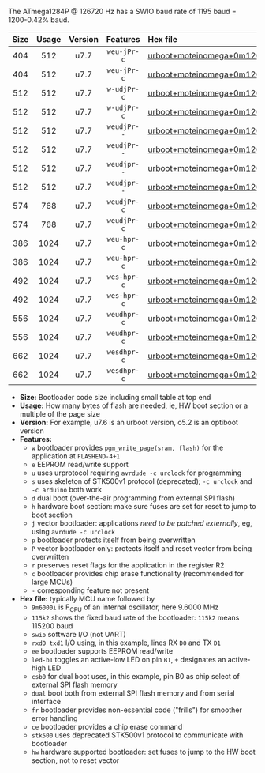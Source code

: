 The ATmega1284P @ 126720 Hz has a SWIO baud rate of 1195 baud = 1200-0.42% baud.

|Size|Usage|Version|Features|Hex file|
|:-:|:-:|:-:|:-:|:--|
|404|512|u7.7|`weu-jPr-c`|[urboot+moteinomega+0m126720i++++1k2_swio_rxd0_txd1_ee_led+d7_fr_ce.hex](https://raw.githubusercontent.com/stefanrueger/urboot.hex/main/boards/moteinomega/internal_oscillator/fint+0m126720_Hz/br++++1k2_bps/urboot+moteinomega+0m126720i++++1k2_swio_rxd0_txd1_ee_led+d7_fr_ce.hex)|
|404|512|u7.7|`weu-jPr-c`|[urboot+moteinomega+0m126720i++++1k2_swio_rxd2_txd3_ee_led+d7_fr_ce.hex](https://raw.githubusercontent.com/stefanrueger/urboot.hex/main/boards/moteinomega/internal_oscillator/fint+0m126720_Hz/br++++1k2_bps/urboot+moteinomega+0m126720i++++1k2_swio_rxd2_txd3_ee_led+d7_fr_ce.hex)|
|512|512|u7.7|`w-udjPr-c`|[urboot+moteinomega+0m126720i++++1k2_swio_rxd0_txd1_led+d7_csc7_dual_fr_ce.hex](https://raw.githubusercontent.com/stefanrueger/urboot.hex/main/boards/moteinomega/internal_oscillator/fint+0m126720_Hz/br++++1k2_bps/urboot+moteinomega+0m126720i++++1k2_swio_rxd0_txd1_led+d7_csc7_dual_fr_ce.hex)|
|512|512|u7.7|`w-udjPr-c`|[urboot+moteinomega+0m126720i++++1k2_swio_rxd2_txd3_led+d7_csc7_dual_fr_ce.hex](https://raw.githubusercontent.com/stefanrueger/urboot.hex/main/boards/moteinomega/internal_oscillator/fint+0m126720_Hz/br++++1k2_bps/urboot+moteinomega+0m126720i++++1k2_swio_rxd2_txd3_led+d7_csc7_dual_fr_ce.hex)|
|512|512|u7.7|`weudjPr--`|[urboot+moteinomega+0m126720i++++1k2_swio_rxd0_txd1_ee_led+d7_csc7_dual.hex](https://raw.githubusercontent.com/stefanrueger/urboot.hex/main/boards/moteinomega/internal_oscillator/fint+0m126720_Hz/br++++1k2_bps/urboot+moteinomega+0m126720i++++1k2_swio_rxd0_txd1_ee_led+d7_csc7_dual.hex)|
|512|512|u7.7|`weudjPr--`|[urboot+moteinomega+0m126720i++++1k2_swio_rxd2_txd3_ee_led+d7_csc7_dual.hex](https://raw.githubusercontent.com/stefanrueger/urboot.hex/main/boards/moteinomega/internal_oscillator/fint+0m126720_Hz/br++++1k2_bps/urboot+moteinomega+0m126720i++++1k2_swio_rxd2_txd3_ee_led+d7_csc7_dual.hex)|
|512|512|u7.7|`weudjpr--`|[urboot+moteinomega+0m126720i++++1k2_swio_rxd0_txd1_ee_led+d7_csc7_dual_fr.hex](https://raw.githubusercontent.com/stefanrueger/urboot.hex/main/boards/moteinomega/internal_oscillator/fint+0m126720_Hz/br++++1k2_bps/urboot+moteinomega+0m126720i++++1k2_swio_rxd0_txd1_ee_led+d7_csc7_dual_fr.hex)|
|512|512|u7.7|`weudjpr--`|[urboot+moteinomega+0m126720i++++1k2_swio_rxd2_txd3_ee_led+d7_csc7_dual_fr.hex](https://raw.githubusercontent.com/stefanrueger/urboot.hex/main/boards/moteinomega/internal_oscillator/fint+0m126720_Hz/br++++1k2_bps/urboot+moteinomega+0m126720i++++1k2_swio_rxd2_txd3_ee_led+d7_csc7_dual_fr.hex)|
|574|768|u7.7|`weudjPr-c`|[urboot+moteinomega+0m126720i++++1k2_swio_rxd0_txd1_ee_led+d7_csc7_dual_fr_ce.hex](https://raw.githubusercontent.com/stefanrueger/urboot.hex/main/boards/moteinomega/internal_oscillator/fint+0m126720_Hz/br++++1k2_bps/urboot+moteinomega+0m126720i++++1k2_swio_rxd0_txd1_ee_led+d7_csc7_dual_fr_ce.hex)|
|574|768|u7.7|`weudjPr-c`|[urboot+moteinomega+0m126720i++++1k2_swio_rxd2_txd3_ee_led+d7_csc7_dual_fr_ce.hex](https://raw.githubusercontent.com/stefanrueger/urboot.hex/main/boards/moteinomega/internal_oscillator/fint+0m126720_Hz/br++++1k2_bps/urboot+moteinomega+0m126720i++++1k2_swio_rxd2_txd3_ee_led+d7_csc7_dual_fr_ce.hex)|
|386|1024|u7.7|`weu-hpr-c`|[urboot+moteinomega+0m126720i++++1k2_swio_rxd0_txd1_ee_led+d7_fr_ce_hw.hex](https://raw.githubusercontent.com/stefanrueger/urboot.hex/main/boards/moteinomega/internal_oscillator/fint+0m126720_Hz/br++++1k2_bps/urboot+moteinomega+0m126720i++++1k2_swio_rxd0_txd1_ee_led+d7_fr_ce_hw.hex)|
|386|1024|u7.7|`weu-hpr-c`|[urboot+moteinomega+0m126720i++++1k2_swio_rxd2_txd3_ee_led+d7_fr_ce_hw.hex](https://raw.githubusercontent.com/stefanrueger/urboot.hex/main/boards/moteinomega/internal_oscillator/fint+0m126720_Hz/br++++1k2_bps/urboot+moteinomega+0m126720i++++1k2_swio_rxd2_txd3_ee_led+d7_fr_ce_hw.hex)|
|492|1024|u7.7|`wes-hpr-c`|[urboot+moteinomega+0m126720i++++1k2_swio_rxd0_txd1_ee_led+d7_fr_ce_stk500_hw.hex](https://raw.githubusercontent.com/stefanrueger/urboot.hex/main/boards/moteinomega/internal_oscillator/fint+0m126720_Hz/br++++1k2_bps/urboot+moteinomega+0m126720i++++1k2_swio_rxd0_txd1_ee_led+d7_fr_ce_stk500_hw.hex)|
|492|1024|u7.7|`wes-hpr-c`|[urboot+moteinomega+0m126720i++++1k2_swio_rxd2_txd3_ee_led+d7_fr_ce_stk500_hw.hex](https://raw.githubusercontent.com/stefanrueger/urboot.hex/main/boards/moteinomega/internal_oscillator/fint+0m126720_Hz/br++++1k2_bps/urboot+moteinomega+0m126720i++++1k2_swio_rxd2_txd3_ee_led+d7_fr_ce_stk500_hw.hex)|
|556|1024|u7.7|`weudhpr-c`|[urboot+moteinomega+0m126720i++++1k2_swio_rxd0_txd1_ee_led+d7_csc7_dual_fr_ce_hw.hex](https://raw.githubusercontent.com/stefanrueger/urboot.hex/main/boards/moteinomega/internal_oscillator/fint+0m126720_Hz/br++++1k2_bps/urboot+moteinomega+0m126720i++++1k2_swio_rxd0_txd1_ee_led+d7_csc7_dual_fr_ce_hw.hex)|
|556|1024|u7.7|`weudhpr-c`|[urboot+moteinomega+0m126720i++++1k2_swio_rxd2_txd3_ee_led+d7_csc7_dual_fr_ce_hw.hex](https://raw.githubusercontent.com/stefanrueger/urboot.hex/main/boards/moteinomega/internal_oscillator/fint+0m126720_Hz/br++++1k2_bps/urboot+moteinomega+0m126720i++++1k2_swio_rxd2_txd3_ee_led+d7_csc7_dual_fr_ce_hw.hex)|
|662|1024|u7.7|`wesdhpr-c`|[urboot+moteinomega+0m126720i++++1k2_swio_rxd0_txd1_ee_led+d7_csc7_dual_fr_ce_stk500_hw.hex](https://raw.githubusercontent.com/stefanrueger/urboot.hex/main/boards/moteinomega/internal_oscillator/fint+0m126720_Hz/br++++1k2_bps/urboot+moteinomega+0m126720i++++1k2_swio_rxd0_txd1_ee_led+d7_csc7_dual_fr_ce_stk500_hw.hex)|
|662|1024|u7.7|`wesdhpr-c`|[urboot+moteinomega+0m126720i++++1k2_swio_rxd2_txd3_ee_led+d7_csc7_dual_fr_ce_stk500_hw.hex](https://raw.githubusercontent.com/stefanrueger/urboot.hex/main/boards/moteinomega/internal_oscillator/fint+0m126720_Hz/br++++1k2_bps/urboot+moteinomega+0m126720i++++1k2_swio_rxd2_txd3_ee_led+d7_csc7_dual_fr_ce_stk500_hw.hex)|

- **Size:** Bootloader code size including small table at top end
- **Usage:** How many bytes of flash are needed, ie, HW boot section or a multiple of the page size
- **Version:** For example, u7.6 is an urboot version, o5.2 is an optiboot version
- **Features:**
  + `w` bootloader provides `pgm_write_page(sram, flash)` for the application at `FLASHEND-4+1`
  + `e` EEPROM read/write support
  + `u` uses urprotocol requiring `avrdude -c urclock` for programming
  + `s` uses skeleton of STK500v1 protocol (deprecated); `-c urclock` and `-c arduino` both work
  + `d` dual boot (over-the-air programming from external SPI flash)
  + `h` hardware boot section: make sure fuses are set for reset to jump to boot section
  + `j` vector bootloader: applications *need to be patched externally*, eg, using `avrdude -c urclock`
  + `p` bootloader protects itself from being overwritten
  + `P` vector bootloader only: protects itself and reset vector from being overwritten
  + `r` preserves reset flags for the application in the register R2
  + `c` bootloader provides chip erase functionality (recommended for large MCUs)
  + `-` corresponding feature not present
- **Hex file:** typically MCU name followed by
  + `9m6000i` is F<sub>CPU</sub> of an internal oscillator, here 9.6000 MHz
  + `115k2` shows the fixed baud rate of the bootloader: `115k2` means 115200 baud
  + `swio` software I/O (not UART)
  + `rxd0 txd1` I/O using, in this example, lines RX `D0` and TX `D1`
  + `ee` bootloader supports EEPROM read/write
  + `led-b1` toggles an active-low LED on pin `B1`, `+` designates an active-high LED
  + `csb0` for dual boot uses, in this example, pin B0 as chip select of external SPI flash memory
  + `dual` boot both from external SPI flash memory and from serial interface
  + `fr` bootloader provides non-essential code ("frills") for smoother error handling
  + `ce` bootloader provides a chip erase command
  + `stk500` uses deprecated STK500v1 protocol to communicate with bootloader
  + `hw` hardware supported bootloader: set fuses to jump to the HW boot section, not to reset vector
